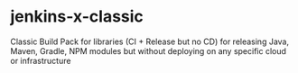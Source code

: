 # jenkins-x-classic
Classic Build Pack for libraries (CI + Release but no CD) for releasing Java, Maven, Gradle, NPM modules but without deploying on any specific cloud or infrastructure
